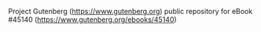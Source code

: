Project Gutenberg (https://www.gutenberg.org) public repository for eBook #45140 (https://www.gutenberg.org/ebooks/45140)

